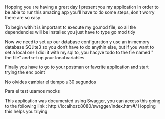 Hopping you are having a great day I present you  my application
In order to be able to run this amazing app you'll have to do some steps, don't worry there are so easy

To begin with it is important to execute my go.mod file, so all the dependencies will be installed
you just have to type go mod tidy

Now we need to set up our database configuration y use an in memory database SQLite3 so you don't have to do anythin else,
but if you want to set a local one I didi it with my sql to, you hac¿ve todo to the file named " the file" and set up your local 
variables

Finally you have to go to your postman or favorite application and start trying the end point


No olvides cambiar el tiempo a 30 segundos


Para el test usamos mocks 

This application was documented using Swagger, you can access this going to the following link :
http://localhost:8080/swagger/index.html#/
Hopping this helps you triying 